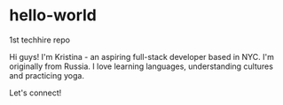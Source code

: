 # hello-world
1st techhire repo

Hi guys! I'm Kristina - an aspiring full-stack developer based in NYC. I'm originally from Russia. I love learning languages, understanding cultures and practicing yoga. 

Let's connect!
